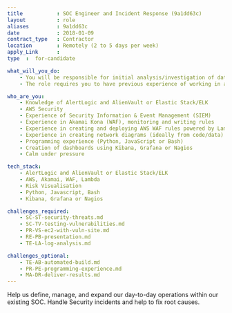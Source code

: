 ```yaml
---
title           : SOC Engineer and Incident Response (9a1dd63c)
layout          : role
aliases         : 9a1dd63c
date            : 2018-01-09
contract_type   : Contractor
location        : Remotely (2 to 5 days per week)
apply_Link      :
type  :  for-candidate

what_will_you_do:
    - You will be responsible for initial analysis/investigation of data and the escalation and management of incidents on a day-to-day basis.
    - The role requires you to have previous experience of working in a SOC, along with hands-on experience in helping to define and build monitoring and detection capabilities.

who_are_you:
    - Knowledge of AlertLogic and AlienVault or Elastic Stack/ELK
    - AWS Security
    - Experience of Security Information & Event Management (SIEM)
    - Experience in Akamai Kona (WAF), monitoring and writing rules
    - Experience in creating and deploying AWS WAF rules powered by Lambda(s)
    - Experience in creating network diagrams (ideally from code/data)
    - Programming experience (Python, JavaScript or Bash)
    - Creation of dashboards using Kibana, Grafana or Nagios
    - Calm under pressure

tech_stack:
    - AlertLogic and AlienVault or Elastic Stack/ELK
    - AWS, Akamai, WAF, Lambda
    - Risk Visualisation
    - Python, Javascript, Bash
    - Kibana, Grafana or Nagios

challenges_required:
    - SC-ST-security-threats.md
    - SC-TV-testing-vulnerabilities.md
    - PR-VS-ec2-with-vuln-site.md
    - RE-PB-presentation.md
    - TE-LA-log-analysis.md

challenges_optional:
    - TE-AB-automated-build.md
    - PR-PE-programming-experience.md
    - MA-DR-deliver-results.md
---
```


Help us define, manage, and expand our day-to-day operations within our existing SOC.
Handle Security incidents and help to fix root causes.


